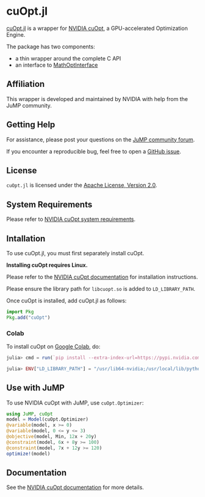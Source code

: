 # cuOpt.jl

[cuOpt.jl](https://github.com/jump-dev/cuOpt.jl) is a wrapper for [NVIDIA cuOpt](https://github.com/NVIDIA/cuOpt),
a GPU-accelerated Optimization Engine.

The package has two components:

 - a thin wrapper around the complete C API
 - an interface to [MathOptInterface](https://github.com/jump-dev/MathOptInterface.jl)

## Affiliation

This wrapper is developed and maintained by NVIDIA with help from the JuMP community.

## Getting Help

For assistance, please post your questions on the [JuMP community forum](https://jump.dev/forum).

If you encounter a reproducible bug, feel free to open a [GitHub issue](https://github.com/jump-dev/cuOpt.jl/issues).

## License

`cuOpt.jl` is licensed under the [Apache License, Version 2.0](https://github.com/jump-dev/cuOpt.jl/blob/master/LICENSE).

## System Requirements

Please refer to [NVIDIA cuOpt system requirements](https://docs.nvidia.com/cuopt/user-guide/latest/system-requirements.html).

## Intallation

To use cuOpt.jl, you must first separately install cuOpt.

**Installing cuOpt requires Linux.**

Please refer to the [NVIDIA cuOpt documentation](https://docs.nvidia.com/cuopt/user-guide/latest/cuopt-c/quick-start.html#installation) for installation instructions.

Please ensure the library path for `libcuopt.so` is added to `LD_LIBRARY_PATH`.

Once cuOpt is installed, add cuOpt.jl as follows:
```julia
import Pkg
Pkg.add("cuOpt")
```

### Colab

To install cuOpt on [Google Colab](https://colab.research.google.com), do:
```julia
julia> cmd = run(`pip install --extra-index-url=https://pypi.nvidia.com libcuopt-cu12==25.8.\* nvidia-cuda-runtime-cu12==12.8.\*`);

julia> ENV["LD_LIBRARY_PATH"] = "/usr/lib64-nvidia;/usr/local/lib/python3.11/dist-packages/libcuopt/lib64"
```

## Use with JuMP

To use NVIDIA cuOpt with JuMP, use `cuOpt.Optimizer`:

```julia
using JuMP, cuOpt
model = Model(cuOpt.Optimizer)
@variable(model, x >= 0)
@variable(model, 0 <= y <= 3)
@objective(model, Min, 12x + 20y)
@constraint(model, 6x + 8y >= 100)
@constraint(model, 7x + 12y >= 120)
optimize!(model)
```

## Documentation

See the [NVIDIA cuOpt documentation](https://docs.nvidia.com/cuopt/user-guide/latest/)
for more details.
